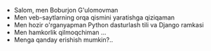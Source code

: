 - Salom, men Boburjon G'ulomovman
- Men veb-saytlarning orqa qismini yaratishga qiziqaman
- Men hozir o'rganyapman Python dasturlash tili va Django ramkasi
- Men hamkorlik qilmoqchiman ...
- Menga qanday erishish mumkin?..
